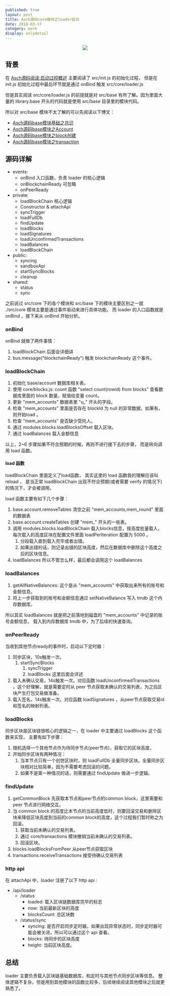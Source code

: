 ```yaml
---    
published: true
layout: post    
title: Asch源码core模块之loader启动
date: 2018-03-17
category: work    
display: onlydetail
---    
```


<center>  
<img src="http://7viirv.com1.z0.glb.clouddn.com/xas.jpg" class="photo"></img>  
</center>  

## 背景

在 [Asch源码阅读:启动过程概述] 主要阅读了 src/init.js 的初始化过程，
但是在 init.js 初始化过程中最后环节就是通过 onBind 触发 src/core/loader.js 

但是其实阅读 src/core/loader.js 的前提就是对 src/base 有所了解。因为里面大量的 library.base 开头的代码就是使用 src/base 目录里的模块代码。

所以对 src/base 模块不太了解的可以先阅读以下博文： 

+ [Asch源码base模块基础之共识]
+ [Asch源码base模块之Account]
+ [Asch源码base模块之block创建]
+ [Asch源码base模块之transaction]

## 源码详解 

+ events:
    + onBind 入口函数，负责 loader 的核心逻辑
    + onBlockchainReady 可忽略
    + onPeerReady 
+ private:
    + loadBlockChain 核心逻辑
    + Constructor & attachApi
    + syncTrigger
    + loadFullDb
    + findUpdate
    + loadBlocks
    + loadSignatures
    + loadUnconfirmedTransactions
    + loadBalances
    + loadBlockChain
+ public:
    + syncing
    + sandboxApi
    + startSyncBlocks
    + cleanup
+ shared:
    + status
    + sync

之前说过 src/core 下的各个模块和 src/base 下的模块主要区别之一就 ./src/core 模块主要是通过事件驱动来进行具体功能。
而 loader 的入口函数就是 onBind ，接下来从 onBind 开始分析。 

### onBind

onBind 就做了两件事情： 

1. loadBlockChain 后面会详细讲
2. bus.message("blockchainReady") 触发 blockchainReady 这个事件。

### loadBlockChain

1. 初始化 base/account 数据库相关表。 
2. 使用 core/blocks.js: count 函数 "select count(rowid) from blocks" 查看数据库里面的 block 数量，赋值给变量 count。
3. 更新 "mem_accounts" 数据表里 "u_" 开头的字段。
4. 检查 "mem_accounts" 里面是否存在 blockId 为 null 的异常数据，如果有，则开始load 。
5. 检查 "mem_accounts" 是否缺少受托人。
6. 通过 modules.blocks.loadBlocksOffset 载入区块。
7. 通过 loadBalances 载入金额信息

以上，2~6 步骤如果不符合预期的时候，再则不进行接下去的步骤，
而是转向调用 load 函数。

#### load 函数 

loadBlockChain 里面定义了load函数，
其实这里的 load 函数我的理解应该叫 reload ，
是当正常 loadBlockChain 出现不符合预期(或者需要 verify 的情况下)的情况下，才会被调用。

load 函数主要有如下几个步骤： 

1. base.account.removeTables 清空之前 "mem_accounts,mem_round" 里面的数据表
2. base.account.createTables 创建 "mem_" 开头的一些表。
3. 调用 modules.blocks.loadBlockChain 载入blocks信息，按高度批量载入，每次载入的高度区块在配置文件里面 loadPerIteration 配置为 5000 。
    1. 分段载入直到载入完毕或者出错。
    2. 如果出错的话，则记录出错的区块高度，然后在数据库中删除这个高度之后的区块信息。
4. loadBalances 所以不管怎么样，最后都会调用这个 loadBalances

### loadBalances

1. getAllNativeBalances: 这个是从 "mem_accounts" 中获取出来所有的账号和金额信息。
2. 将上一步获取到的账号和金额信息通过 setNativeBalance 写入 tmdb 这个内存数据库。

所以其实 loadBalances 就是把之前落地到磁盘的 "mem_accounts" 中记录的账号金额信息，
载入到内存数据库 tmdb 中，为了后续的快速查询。

### onPeerReady

当收到其他节点ready的事件时，启动以下定时器：

1. 同步区块，10s触发一次。
    1. startSyncBlocks
        1. syncTrigger 
        2. loadBlocks 这里后面会详述
2. 载入未确认交易，14s触发一次。对应函数 loadUnconfirmedTransactions ，这个好理解，就是需要定时从 peer 节点获取未确认的交易列表，为之后区块产生打包交易做准备。
3. 载入签名，14s触发一次。对应函数 loadSignatures ，从peer节点获取交易id和签名的映射列表。

### loadBlocks

同步区块是区块链很核心的逻辑之一，在 loader 中主要通过 loadBlocks 这个函数来实现，
主要有如下步骤：

1. 随机选择一个其他节点作为待同步节点(peer节点)，获取它的区块高度。
2. 开始同步区块有两种情况：
    1. 当本节点只有一个创世区块时，则 loadFullDb 全量同步区块。全量同步区块相对比较简单，因为不需要考虑回滚的问题。
    2. 如果不是第一种情况的话，则需要通过 findUpdate 做进一步逻辑。

### findUpdate

1. getCommonBlock 先获取本节点和peer节点的common block，这里需要和 peer 节点进行网络交互。
2. 当 common block 的高度比本节点的当前高度低时，则要回滚交易和删除区块来降低区块高度到当前的common block的高度，这个过程我们暂时称之为回滚。
    1. 获取当前未确认的交易列表。
    2. 通过 core/transactions 模块撤销当前未确认的交易列表。
    3. 回滚区块。 
3. blocks.loadBlocksFromPeer 从peer节点获取区块
4. transactions.receiveTransactions 接受待确认交易列表

### http api

在 attachApi 中，loader 注册了以下 http api :

+ /api/loader
    + /status
        + loaded: 载入区块链数据库完毕的标志
        + now: 当前最新区块的高度
        + blocksCount: 总区块数
    + /status/sync
        + syncing: 是否开启同步定时器，如果出现异常状态时，同步定时器可能会被关闭，所以可以通过这个 api 查看。
        + blocks: 待同步的区块高度
        + height: 当前区块高度。

## 总结

loader 主要负责载入区块链基础数据库，和定时与其他节点同步区块等信息。
整体逻辑不复杂，但是用到其他模块的函数比较多，后续继续阅读其他模块之后就更熟悉了。

[Asch源码阅读:启动过程概述]:https://yanyiwu.com/work/2018/02/05/source-code-asch-init.html
[Asch源码base模块基础之共识]:https://yanyiwu.com/work/2018/02/08/asch-base-consensus.html
[Asch源码base模块之Account]:https://yanyiwu.com/work/2018/03/03/asch-base-account.html
[Asch源码base模块之block创建]:https://yanyiwu.com/work/2018/03/04/asch-base-block.html
[Asch源码base模块之transaction]:https://yanyiwu.com/work/2018/03/10/asch-base-transaction.html
